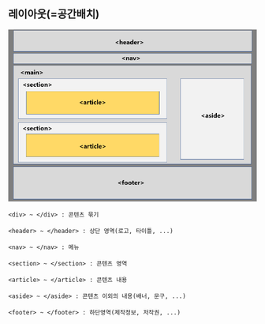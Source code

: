 ## 레이아웃(=공간배치)
<img src="img/레이아웃.png">

```angular2html
<div> ~ </div> : 콘텐츠 묶기

<header> ~ </header> : 상단 영역(로고, 타이틀, ...)

<nav> ~ </nav> : 메뉴

<section> ~ </section> : 콘텐츠 영역

<article> ~ </article> : 콘텐츠 내용

<aside> ~ </aside> : 콘텐츠 이외의 내용(배너, 문구, ...)

<footer> ~ </footer> : 하단영역(제작정보, 저작권, ...)
```
